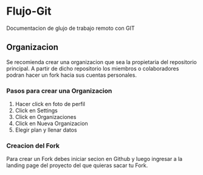 # Flujo-Git
Documentacion  de glujo de trabajo remoto con GIT

## Organizacion
Se recomienda crear una organizacion que sea la propietaria del repositorio principal. A partir de dicho repositorio los miembros o colaboradores podran hacer un fork hacia sus cuentas personales.

### Pasos para crear una Organizacion

1. Hacer click en foto de perfil
2. Click en Settings
3. Click en Organizaciones
4. Click en Nueva Organizacion
5. Elegir plan y llenar datos


### Creacion del Fork

Para crear un Fork debes iniciar secion en Github y luego ingresar a la landing page del proyecto del que quieras sacar tu Fork.

